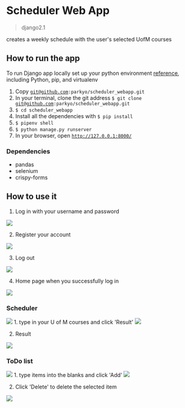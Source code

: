 # Scheduler Web App
> django2.1

creates a weekly schedule with the user's selected UofM courses

## How to run the app
To run Django app locally set up your python environment <a href="https://cloud.google.com/python/setup">reference</a>, including Python, pip, and virtualenv
1. Copy <code>git@github.com:parkyo/scheduler_webapp.git</code>
2. In your terminal, clone the git address <code>$ git clone git@github.com:parkyo/scheduler_webapp.git</code>
3. <code>$ cd scheduler_webapp</code>
4. Install all the dependencies with <code>$ pip install <dependency> </code>
5. <code>$ pipenv shell</code>
6. <code>$ python manage.py runserver</code>
7. In your browser, open <code>http://127.0.0.1:8000/</code>
### Dependencies
- pandas
- selenium
- crispy-forms

## How to use it
1. Log in with your username and password
<img src="https://github.com/parkyo/scheduler_webapp/blob/master/README_images/login.png"/>

2. Register your account
<img src="https://github.com/parkyo/scheduler_webapp/blob/master/README_images/signup.png"/>

3. Log out
<img src="https://github.com/parkyo/scheduler_webapp/blob/master/README_images/logout.png"/>

4. Home page when you successfully log in
<img src="https://github.com/parkyo/scheduler_webapp/blob/master/README_images/home.png"/>

### Scheduler 
<img src="https://github.com/parkyo/scheduler_webapp/blob/master/README_images/scheduler.png"/>
1. type in your U of M courses and click 'Result'
<img src="https://github.com/parkyo/scheduler_webapp/blob/master/README_images/typed.png"/>

2. Result
<img src="https://github.com/parkyo/scheduler_webapp/blob/master/README_images/result.png"/>

### ToDo list
<img src="https://github.com/parkyo/scheduler_webapp/blob/master/README_images/todo.png"/>
1. type items into the blanks and click 'Add'
<img src="https://github.com/parkyo/scheduler_webapp/blob/master/README_images/add.png"/>

2. Click 'Delete' to delete the selected item
<img src="https://github.com/parkyo/scheduler_webapp/blob/master/README_images/delete.png"/>

